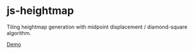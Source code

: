 # js-heightmap

Tiling heightmap generation with midpoint displacement / diamond-square algorithm.

[Demo](https://psaikko.github.io/js-heightmap/)
